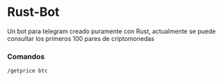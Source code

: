 # Rust-Bot
Un bot para telegram creado puramente con Rust, actualmente se puede consultar los primeros 100 pares de criptomonedas
### Comandos
```
/getprice btc
```
